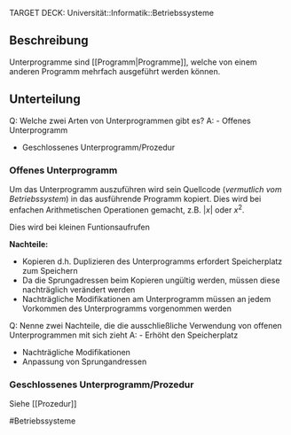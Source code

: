 TARGET DECK: Universität::Informatik::Betriebssysteme

## Beschreibung
Unterprogramme sind [[Programm|Programme]], welche von einem anderen Programm mehrfach ausgeführt werden können.


## Unterteilung
Q: Welche zwei Arten von Unterprogrammen gibt es?
A: - Offenes Unterprogramm
- Geschlossenes Unterprogramm/Prozedur
<!--ID: 1642897217838-->


### Offenes Unterprogramm
Um das Unterprogramm auszuführen wird sein Quellcode (*vermutlich vom Betriebssystem*) in das ausführende Programm kopiert. Dies wird bei enfachen Arithmetischen Operationen gemacht, z.B. $|x|$ oder $x^2$.

Dies wird bei kleinen Funtionsaufrufen

**Nachteile:**
- Kopieren d.h. Duplizieren des Unterprogramms erfordert Speicherplatz zum Speichern
- Da die Sprungadressen beim Kopieren ungültig werden, müssen diese nachträglich verändert werden
- Nachträgliche Modifikationen am Unterprogramm müssen an jedem Vorkommen des Unterprogramms vorgenommen werden

Q: Nenne zwei Nachteile, die die ausschließliche Verwendung von offenen Unterprogrammen mit sich zieht
A: - Erhöht den Speicherplatz
- Nachträgliche Modifikationen
- Anpassung von Sprungandressen
<!--ID: 1642897218017-->


### Geschlossenes Unterprogramm/Prozedur
Siehe [[Prozedur]]





#Betriebssysteme 
